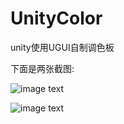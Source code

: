 ﻿# UnityColor
unity使用UGUI自制调色板

下面是两张截图:

![image text](https://github.com/qq992817263/UnityColor/blob/master/screenshots/00.png)

![image text](https://github.com/qq992817263/UnityColor/blob/master/screenshots/01.png)